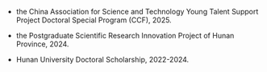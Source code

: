 - the China Association for Science and Technology Young Talent Support Project Doctoral Special Program (CCF), 2025.

- the Postgraduate Scientific Research Innovation Project of Hunan Province, 2024.

- Hunan University Doctoral Scholarship, 2022-2024.